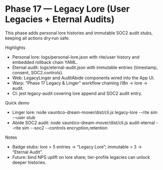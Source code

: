 # Phase 17 — Legacy Lore (User Legacies + Eternal Audits)

This phase adds personal lore histories and immutable SOC2 audit stubs, keeping all actions dry‑run safe.

Highlights
- Personal lore: logs/personal-lore.json with rite/user history and embedded rollback chain YAML.
- Eternal audit: logs/eternal-audit.json with immutable entries {timestamp, consent, SOC2.controls}.
- Web: LegacyLinger and AuditAbide components wired into the App UI.
- Warp: “Phase 17 Legacy & Linger” workflow chaining i18n → lore → audit.
- CI: jest legacy-audit covering lore append and SOC2 audit entry.

Quick demo
- Linger lore:
  node vauntico-dream-mover/dist/cli.js legacy-lore --rite sim --user stub
- Abide SOC2 audit:
  node vauntico-dream-mover/dist/cli.js audit-eternal --rite sim --soc2 --controls encryption,retention

Notes
- Badge stubs: lore > 5 entries → “Legacy Lore”; immutable > 3 → “Eternal Audit”.
- Future: bind NPS uplift on lore share; tier-profile legacies can unlock deeper histories.